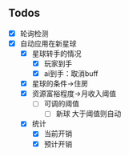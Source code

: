 ## Todos

 - [x] 轮询检测
 - [x] 自动应用在新星球
   - [x] 星球转手的情况
     - [x] 玩家到手
     - [x] ai到手：取消buff
   - [x] 星球的条件->住房
   - [x] 资源富裕程度->月收入阈值
     - [ ] 可调的阈值
       - [ ] 新球 大于阈值则自动
   - [x] 统计
     - [x] 当前开销
     - [x] 预计开销